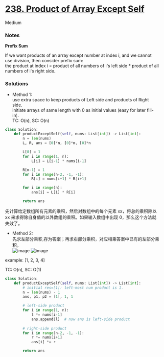 # [238. Product of Array Except Self](https://leetcode.com/problems/product-of-array-except-self/description/?envType=study-plan-v2&envId=top-interview-150)

Medium

### Notes

**Prefix Sum**

If we want products of an array except number at index i, and we cannot use division, then consider prefix sum:\
the product at index i = product of all numbers of i's left side * product of all numbers of i's right side.

### Solutions

- Method 1:\
  use extra space to keep products of Left side and products of Right side.\
  initiate arrays of same length with 0 as initial values (easy for later fill-in).\
  TC: O(n), SC: O(n)
```python
class Solution:
    def productExceptSelf(self, nums: List[int]) -> List[int]:
        n = len(nums)
        L, R, ans = [0]*n, [0]*n, [0]*n

        L[0] = 1
        for i in range(1, n):
            L[i] = L[i-1] * nums[i-1]

        R[n-1] = 1
        for i in range(n-2, -1, -1):
            R[i] = nums[i+1] * R[i+1]

        for i in range(n):
            ans[i] = L[i] * R[i]

        return ans
```


先计算给定数组所有元素的乘积，然后对数组中的每个元素 xx，将总的乘积除以 xx 来求得除自身值的以外数组的乘积。如果输入数组中出现 0，那么这个方法就失效了。

- Method 2:\
先求左部分乘积,存为答案；再求右部分乘积，对应相乘答案中已有的左部分乘积。\
![image](https://user-images.githubusercontent.com/51430523/149050383-2f192f09-7d27-48a1-a3ba-189a73db792f.png)
![image](https://user-images.githubusercontent.com/51430523/149051208-2591fce0-cb61-47a8-a3ea-1001dbc1dbf9.png)

example: [1, 2, 3, 4]

TC: O(n), SC: O(1)
```python
class Solution:
    def productExceptSelf(self, nums: List[int]) -> List[int]:
        # initial res=[1]: left-most num product is 1.
        n = len(nums) - 1
        ans, p1, p2 = [1], 1, 1

        # left-side product
        for i in range(1, n):
            l *= nums[i-1]
            ans.append(l)  # now ans is left-side product
        
        # right-side product
        for i in range(n-2, -1, -1):
            r *= nums[i+1]
            ans[i] *= r

        return ans
```
